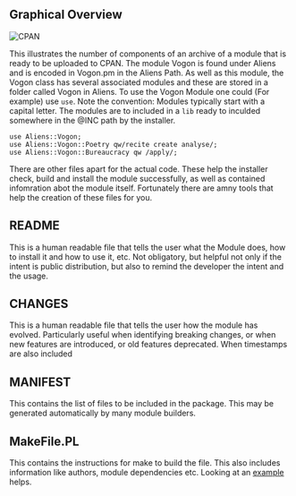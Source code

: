## Graphical Overview

![CPAN](https://user-images.githubusercontent.com/34284663/196377765-ade89251-9eb6-4452-9271-a5993b65f1f2.gif)

This illustrates the number of components of an archive of a module that is ready to be uploaded to CPAN.   The module Vogon is found under Aliens and is encoded in Vogon.pm in the Aliens Path.  As well as this module, the Vogon class has several associated modules and these are stored in a folder called Vogon in Aliens.  To use the Vogon Module one could (For example) use `use`.  Note the convention: Modules typically start with a capital letter. The modules are to included in a `lib`
ready to inculded somewhere in the @INC path by the installer.
```
use Aliens::Vogon;
use Aliens::Vogon::Poetry qw/recite create analyse/;
use Aliens::Vogon::Bureaucracy qw /apply/;
```

There are other files apart for the actual code.  These help the installer check, build and install the module successfully, as well as contained infomration abot the module itself.  Fortunately there are amny tools that help the creation of these files for you.  

## README

This is a human readable file that tells the user what the Module does, how to install it and how to use it, etc.  Not obligatory, but helpful not only if the intent is public distribution, but also to remind the developer the intent and the usage.

## CHANGES

This is a human readable file that tells the user how the module has evolved.  Particularly useful when identifying breaking changes, or when new features are introduced, or old features deprecated.  When timestamps are also included

## MANIFEST

This contains the list of files to be included in the package.  This may be generated automatically by many module builders.

## MakeFile.PL

This contains the instructions for make to build the file.  This also includes information like authors, module dependencies etc.  Looking at an [example](https://github.com/saiftynet/CPAN-Authors-Guide/blob/master/example-with-extutils-makemaker/Makefile.PL) helps.  
